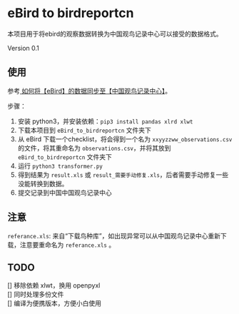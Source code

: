 # eBird to birdreportcn
本项目用于将ebird的观察数据转换为中国观鸟记录中心可以接受的数据格式。

Version 0.1

## 使用
参考[ 如何将【eBird】的数据同步至【中国观鸟记录中心】](https://mp.weixin.qq.com/s/i17984F6CRl2v_g7fcmu5g)。

步骤：

1. 安装 python3，并安装依赖：`pip3 install pandas xlrd xlwt`
2. 下载本项目到 `eBird_to_birdreportcn` 文件夹下
3. 从 eBird 下载一个checklist，将会得到一个名为 `xxyyzzww_observations.csv` 的文件，将其重命名为 `observations.csv`，并将其放到 `eBird_to_birdreportcn` 文件夹下
4. 运行 `python3 transformer.py`
5. 得到结果为 `result.xls` 或 `result_需要手动修复.xls`，后者需要手动修复一些没能转换到数据。
6. 提交记录到中国中国观鸟记录中心


## 注意

`referance.xls`: 来自“下载鸟种库”，如出现异常可以从中国观鸟记录中心重新下载，注意要重命名为 `referance.xls` 。


## TODO

[] 移除依赖 xlwt，换用 openpyxl  
[] 同时处理多份文件  
[] 编译为便携版本，方便小白使用